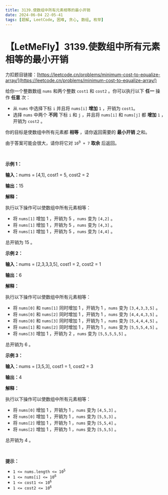 ```yaml
---
title: 3139.使数组中所有元素相等的最小开销
date: 2024-06-04 22-05-41
tags: [题解, LeetCode, 困难, 贪心, 数组, 枚举]
---
```


# 【LetMeFly】3139.使数组中所有元素相等的最小开销

力扣题目链接：[https://leetcode.cn/problems/minimum-cost-to-equalize-array/](https://leetcode.cn/problems/minimum-cost-to-equalize-array/)

<p>给你一个整数数组&nbsp;<code>nums</code>&nbsp;和两个整数&nbsp;<code>cost1</code> 和&nbsp;<code>cost2</code>&nbsp;。你可以执行以下&nbsp;<strong>任一</strong>&nbsp;操作&nbsp;<strong>任意</strong>&nbsp;次：</p>

<ul>
	<li>从 <code>nums</code>&nbsp;中选择下标 <code>i</code>&nbsp;并且将 <code>nums[i]</code>&nbsp;<strong>增加</strong> <code>1</code>&nbsp;，开销为 <code>cost1</code>。</li>
	<li>选择 <code>nums</code>&nbsp;中两个 <strong>不同</strong>&nbsp;下标 <code>i</code>&nbsp;和 <code>j</code>&nbsp;，并且将 <code>nums[i]</code>&nbsp;和 <code>nums[j]</code>&nbsp;都&nbsp;<strong>增加</strong> <code>1</code>&nbsp;，开销为 <code>cost2</code>&nbsp;。</li>
</ul>

<p>你的目标是使数组中所有元素都 <strong>相等</strong>&nbsp;，请你返回需要的 <strong>最小开销</strong>&nbsp;之和。</p>

<p>由于答案可能会很大，请你将它对&nbsp;<code>10<sup>9</sup> + 7</code>&nbsp;<strong>取余</strong>&nbsp;后返回。</p>

<p>&nbsp;</p>

<p><strong class="example">示例 1：</strong></p>

<div class="example-block">
<p><span class="example-io"><b>输入：</b>nums = [4,1], cost1 = 5, cost2 = 2</span></p>

<p><span class="example-io"><b>输出：</b>15</span></p>

<p><strong>解释：</strong></p>

<p>执行以下操作可以使数组中所有元素相等：</p>

<ul>
	<li>将&nbsp;<code>nums[1]</code>&nbsp;增加 1 ，开销为 5 ，<code>nums</code> 变为&nbsp;<code>[4,2]</code>&nbsp;。</li>
	<li>将&nbsp;<code>nums[1]</code>&nbsp;增加 1 ，开销为 5 ，<code>nums</code> 变为&nbsp;<code>[4,3]</code>&nbsp;。</li>
	<li>将&nbsp;<code>nums[1]</code>&nbsp;增加 1 ，开销为 5 ，<code>nums</code> 变为&nbsp;<code>[4,4]</code>&nbsp;。</li>
</ul>

<p>总开销为 15 。</p>
</div>

<p><strong class="example">示例 2：</strong></p>

<div class="example-block">
<p><strong>输入：</strong><span class="example-io">nums = [2,3,3,3,5], cost1 = 2, cost2 = 1</span></p>

<p><span class="example-io"><b>输出：</b>6</span></p>

<p><b>解释：</b></p>

<p>执行以下操作可以使数组中所有元素相等：</p>

<ul>
	<li>将&nbsp;<code>nums[0]</code> 和&nbsp;<code>nums[1]</code>&nbsp;同时增加 1 ，开销为 1 ，<code>nums</code> 变为&nbsp;<code>[3,4,3,3,5]</code>&nbsp;。</li>
	<li>将&nbsp;<code>nums[0]</code> 和&nbsp;<code>nums[2]</code>&nbsp;同时增加 1 ，开销为 1 ，<code>nums</code> 变为&nbsp;<code>[4,4,4,3,5]</code>&nbsp;。</li>
	<li>将&nbsp;<code>nums[0]</code> 和&nbsp;<code>nums[3]</code>&nbsp;同时增加 1 ，开销为 1 ，<code>nums</code> 变为&nbsp;<code>[5,4,4,4,5]</code>&nbsp;。</li>
	<li>将&nbsp;<code>nums[1]</code> 和&nbsp;<code>nums[2]</code>&nbsp;同时增加 1 ，开销为 1 ，<code>nums</code> 变为&nbsp;<code>[5,5,5,4,5]</code>&nbsp;。</li>
	<li>将&nbsp;<code>nums[3]</code>&nbsp;增加 1 ，开销为 2 ，<code>nums</code> 变为&nbsp;<code>[5,5,5,5,5]</code>&nbsp;。</li>
</ul>

<p>总开销为 6 。</p>
</div>

<p><strong class="example">示例 3：</strong></p>

<div class="example-block">
<p><span class="example-io"><b>输入：</b>nums = [3,5,3], cost1 = 1, cost2 = 3</span></p>

<p><span class="example-io"><b>输出：</b>4</span></p>

<p><strong>解释：</strong></p>

<p>执行以下操作可以使数组中所有元素相等：</p>

<ul>
	<li>将&nbsp;<code>nums[0]</code>&nbsp;增加 1 ，开销为 1 ，<code>nums</code> 变为&nbsp;<code>[4,5,3]</code>&nbsp;。</li>
	<li>将&nbsp;<code>nums[0]</code>&nbsp;增加 1 ，开销为 1 ，<code>nums</code> 变为&nbsp;<code>[5,5,3]</code>&nbsp;。</li>
	<li>将&nbsp;<code>nums[2]</code>&nbsp;增加 1 ，开销为 1 ，<code>nums</code> 变为&nbsp;<code>[5,5,4]</code>&nbsp;。</li>
	<li>将&nbsp;<code>nums[2]</code>&nbsp;增加 1 ，开销为 1 ，<code>nums</code> 变为&nbsp;<code>[5,5,5]</code>&nbsp;。</li>
</ul>

<p>总开销为 4 。</p>
</div>

<p>&nbsp;</p>

<p><strong>提示：</strong></p>

<ul>
	<li><code>1 &lt;= nums.length &lt;= 10<sup>5</sup></code></li>
	<li><code>1 &lt;= nums[i] &lt;= 10<sup>6</sup></code></li>
	<li><code>1 &lt;= cost1 &lt;= 10<sup>6</sup></code></li>
	<li><code>1 &lt;= cost2 &lt;= 10<sup>6</sup></code></li>
</ul>


    